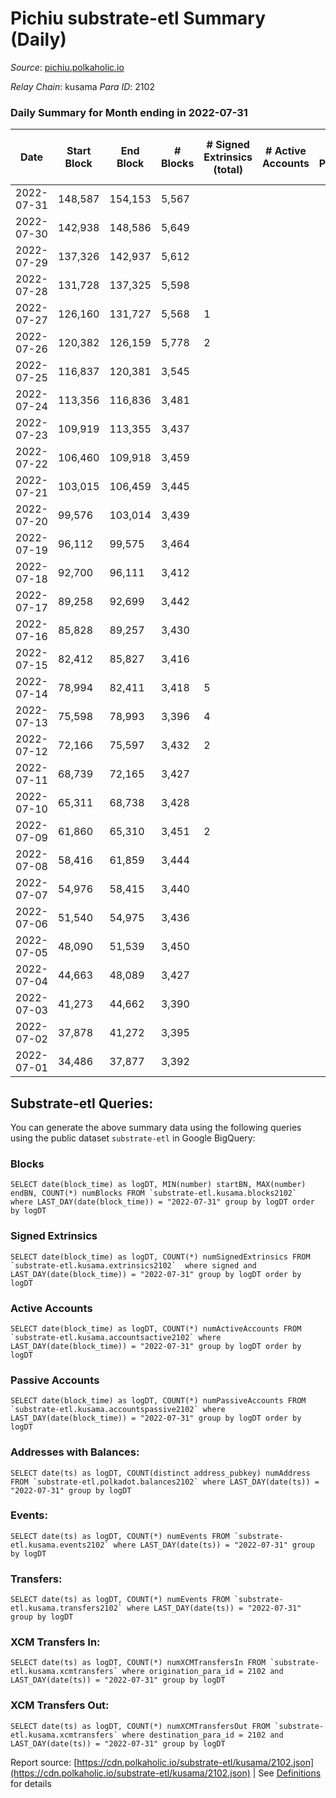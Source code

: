 # Pichiu substrate-etl Summary (Daily)

_Source_: [pichiu.polkaholic.io](https://pichiu.polkaholic.io)

*Relay Chain*: kusama
*Para ID*: 2102



### Daily Summary for Month ending in 2022-07-31


| Date | Start Block | End Block | # Blocks | # Signed Extrinsics (total) | # Active Accounts | # Passive | # New | # Addresses with Balances | # Events | # Transfers | # XCM Transfers In | # XCM Transfers Out | Issues | 
| ---- | ----------- | --------- | -------- | --------------------------- | ----------------- | --------- | ----- | ------------------------- | -------- | ----------- | ------------------ | ------------------- | ------ |
| 2022-07-31 | 148,587 | 154,153 | 5,567 |  |  |  |  | 7 | 11,137 |   |   |   |  |
| 2022-07-30 | 142,938 | 148,586 | 5,649 |  |  |  |  | 7 | 11,301 |   |   |   |  |
| 2022-07-29 | 137,326 | 142,937 | 5,612 |  |  |  |  | 7 | 11,227 |   |   |   |  |
| 2022-07-28 | 131,728 | 137,325 | 5,598 |  |  |  |  | 7 | 11,199 |   |   |   |  |
| 2022-07-27 | 126,160 | 131,727 | 5,568 | 1 |  |  |  | 7 | 11,144 | 1  |   |   |  |
| 2022-07-26 | 120,382 | 126,159 | 5,778 | 2 |  |  |  | 7 | 11,571 |   |   |   |  |
| 2022-07-25 | 116,837 | 120,381 | 3,545 |  |  |  |  | 7 | 7,092 |   |   |   |  |
| 2022-07-24 | 113,356 | 116,836 | 3,481 |  |  |  |  | 7 | 6,964 |   |   |   |  |
| 2022-07-23 | 109,919 | 113,355 | 3,437 |  |  |  |  | 7 | 6,875 |   |   |   |  |
| 2022-07-22 | 106,460 | 109,918 | 3,459 |  |  |  |  | 7 | 6,929 |   | 3  |   |  |
| 2022-07-21 | 103,015 | 106,459 | 3,445 |  |  |  |  | 7 | 6,892 |   |   |   |  |
| 2022-07-20 | 99,576 | 103,014 | 3,439 |  |  |  |  | 7 | 6,880 |   |   |   |  |
| 2022-07-19 | 96,112 | 99,575 | 3,464 |  |  |  |  | 7 | 6,932 |   | 1  |   |  |
| 2022-07-18 | 92,700 | 96,111 | 3,412 |  |  |  |  | 7 | 6,826 |   |   |   |  |
| 2022-07-17 | 89,258 | 92,699 | 3,442 |  |  |  |  | 7 | 6,886 |   |   |   |  |
| 2022-07-16 | 85,828 | 89,257 | 3,430 |  |  |  |  | 7 | 6,862 |   |   |   |  |
| 2022-07-15 | 82,412 | 85,827 | 3,416 |  |  |  |  | 7 | 6,834 |   |   |   |  |
| 2022-07-14 | 78,994 | 82,411 | 3,418 | 5 |  |  |  | 7 | 6,886 |   | 5  |   |  |
| 2022-07-13 | 75,598 | 78,993 | 3,396 | 4 |  |  |  | 6 | 6,815 | 1  |   |   |  |
| 2022-07-12 | 72,166 | 75,597 | 3,432 | 2 |  |  |  | 6 | 6,883 |   |   |   |  |
| 2022-07-11 | 68,739 | 72,165 | 3,427 |  |  |  |  | 5 | 6,859 |   |   |   |  |
| 2022-07-10 | 65,311 | 68,738 | 3,428 |  |  |  |  | 5 | 6,858 |   |   |   |  |
| 2022-07-09 | 61,860 | 65,310 | 3,451 | 2 |  |  |  | 5 | 6,914 |   |   |   |  |
| 2022-07-08 | 58,416 | 61,859 | 3,444 |  |  |  |  | 5 | 6,890 |   |   |   |  |
| 2022-07-07 | 54,976 | 58,415 | 3,440 |  |  |  |  | 5 | 6,882 |   |   |   |  |
| 2022-07-06 | 51,540 | 54,975 | 3,436 |  |  |  |  | 5 | 6,874 |   |   |   |  |
| 2022-07-05 | 48,090 | 51,539 | 3,450 |  |  |  |  | 5 | 6,902 |   |   |   |  |
| 2022-07-04 | 44,663 | 48,089 | 3,427 |  |  |  |  | 5 | 6,856 |   |   |   |  |
| 2022-07-03 | 41,273 | 44,662 | 3,390 |  |  |  |  | 5 | 6,782 |   |   |   |  |
| 2022-07-02 | 37,878 | 41,272 | 3,395 |  |  |  |  | 5 | 6,791 |   |   |   |  |
| 2022-07-01 | 34,486 | 37,877 | 3,392 |  |  |  |  | 5 | 6,786 |   |   |   |  |

## Substrate-etl Queries:
You can generate the above summary data using the following queries using the public dataset `substrate-etl` in Google BigQuery:


### Blocks
```
SELECT date(block_time) as logDT, MIN(number) startBN, MAX(number) endBN, COUNT(*) numBlocks FROM `substrate-etl.kusama.blocks2102`  where LAST_DAY(date(block_time)) = "2022-07-31" group by logDT order by logDT
```


### Signed Extrinsics
```
SELECT date(block_time) as logDT, COUNT(*) numSignedExtrinsics FROM `substrate-etl.kusama.extrinsics2102`  where signed and LAST_DAY(date(block_time)) = "2022-07-31" group by logDT order by logDT
```


### Active Accounts
```
SELECT date(block_time) as logDT, COUNT(*) numActiveAccounts FROM `substrate-etl.kusama.accountsactive2102` where LAST_DAY(date(block_time)) = "2022-07-31" group by logDT order by logDT
```


### Passive Accounts
```
SELECT date(block_time) as logDT, COUNT(*) numPassiveAccounts FROM `substrate-etl.kusama.accountspassive2102` where LAST_DAY(date(block_time)) = "2022-07-31" group by logDT order by logDT
```


### Addresses with Balances:
```
SELECT date(ts) as logDT, COUNT(distinct address_pubkey) numAddress FROM `substrate-etl.polkadot.balances2102` where LAST_DAY(date(ts)) = "2022-07-31" group by logDT
```


### Events:
```
SELECT date(ts) as logDT, COUNT(*) numEvents FROM `substrate-etl.kusama.events2102` where LAST_DAY(date(ts)) = "2022-07-31" group by logDT
```


### Transfers:
```
SELECT date(ts) as logDT, COUNT(*) numEvents FROM `substrate-etl.kusama.transfers2102` where LAST_DAY(date(ts)) = "2022-07-31" group by logDT
```


### XCM Transfers In:
```
SELECT date(ts) as logDT, COUNT(*) numXCMTransfersIn FROM `substrate-etl.kusama.xcmtransfers` where origination_para_id = 2102 and LAST_DAY(date(ts)) = "2022-07-31" group by logDT
```


### XCM Transfers Out:
```
SELECT date(ts) as logDT, COUNT(*) numXCMTransfersOut FROM `substrate-etl.kusama.xcmtransfers` where destination_para_id = 2102 and LAST_DAY(date(ts)) = "2022-07-31" group by logDT
```



Report source: [https://cdn.polkaholic.io/substrate-etl/kusama/2102.json](https://cdn.polkaholic.io/substrate-etl/kusama/2102.json) | See [Definitions](/DEFINITIONS.md) for details
